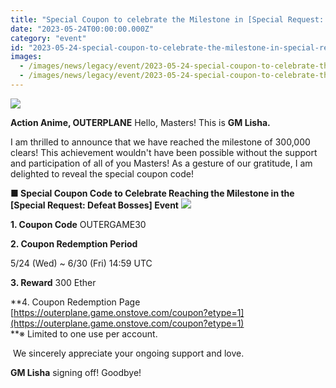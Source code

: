 ```yaml
---
title: "Special Coupon to celebrate the Milestone in [Special Request: Defeat Bosses]"
date: "2023-05-24T00:00:00.000Z"
category: "event"
id: "2023-05-24-special-coupon-to-celebrate-the-milestone-in-special-request-defeat-bosses"
images:
  - /images/news/legacy/event/2023-05-24-special-coupon-to-celebrate-the-milestone-in-special-request-defeat-bosses/2d62aee367794d7ebcac5b08fafcaac1.webp
  - /images/news/legacy/event/2023-05-24-special-coupon-to-celebrate-the-milestone-in-special-request-defeat-bosses/1c81ed0b5e4a45df99c0696fc3c3a524.webp
---
```


![](/images/news/legacy/event/2023-05-24-special-coupon-to-celebrate-the-milestone-in-special-request-defeat-bosses/2d62aee367794d7ebcac5b08fafcaac1.webp)

**Action Anime, OUTERPLANE** Hello, Masters! This is **GM Lisha.**  
  
I am thrilled to announce that we have reached the milestone of 300,000 clears! This achievement wouldn't have been possible without the support and participation of all of you Masters! As a gesture of our gratitude, I am delighted to reveal the special coupon code! 

**■ Special Coupon Code to Celebrate Reaching the Milestone in the \[Special Request: Defeat Bosses\] Event** ![](/images/news/legacy/event/2023-05-24-special-coupon-to-celebrate-the-milestone-in-special-request-defeat-bosses/1c81ed0b5e4a45df99c0696fc3c3a524.webp)

**1\. Coupon Code** OUTERGAME30  
  
**2\. Coupon Redemption Period**

5/24 (Wed) ~ 6/30 (Fri) 14:59 UTC  
  
**3\. Reward** 300 Ether  
  
**4\. Coupon Redemption Page  
[https://outerplane.game.onstove.com/coupon?etype=1](https://outerplane.game.onstove.com/coupon?etype=1)  
**※ Limited to one use per account.

  
 We sincerely appreciate your ongoing support and love.

**GM Lisha** signing off! Goodbye!
